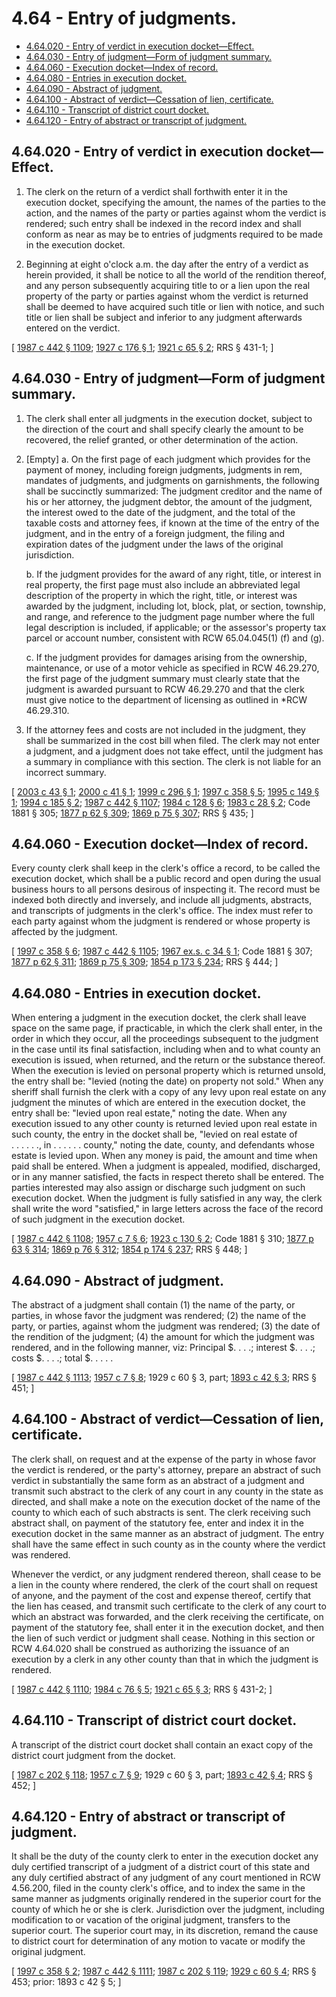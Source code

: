 # 4.64 - Entry of judgments.
* [4.64.020 - Entry of verdict in execution docket—Effect.](#464020---entry-of-verdict-in-execution-docketeffect)
* [4.64.030 - Entry of judgment—Form of judgment summary.](#464030---entry-of-judgmentform-of-judgment-summary)
* [4.64.060 - Execution docket—Index of record.](#464060---execution-docketindex-of-record)
* [4.64.080 - Entries in execution docket.](#464080---entries-in-execution-docket)
* [4.64.090 - Abstract of judgment.](#464090---abstract-of-judgment)
* [4.64.100 - Abstract of verdict—Cessation of lien, certificate.](#464100---abstract-of-verdictcessation-of-lien-certificate)
* [4.64.110 - Transcript of district court docket.](#464110---transcript-of-district-court-docket)
* [4.64.120 - Entry of abstract or transcript of judgment.](#464120---entry-of-abstract-or-transcript-of-judgment)
## 4.64.020 - Entry of verdict in execution docket—Effect.
1. The clerk on the return of a verdict shall forthwith enter it in the execution docket, specifying the amount, the names of the parties to the action, and the names of the party or parties against whom the verdict is rendered; such entry shall be indexed in the record index and shall conform as near as may be to entries of judgments required to be made in the execution docket.

2. Beginning at eight o'clock a.m. the day after the entry of a verdict as herein provided, it shall be notice to all the world of the rendition thereof, and any person subsequently acquiring title to or a lien upon the real property of the party or parties against whom the verdict is returned shall be deemed to have acquired such title or lien with notice, and such title or lien shall be subject and inferior to any judgment afterwards entered on the verdict.

\[ [1987 c 442 § 1109](http://leg.wa.gov/CodeReviser/documents/sessionlaw/1987c442.pdf?cite=1987%20c%20442%20§%201109); [1927 c 176 § 1](http://leg.wa.gov/CodeReviser/documents/sessionlaw/1927c176.pdf?cite=1927%20c%20176%20§%201); [1921 c 65 § 2](http://leg.wa.gov/CodeReviser/documents/sessionlaw/1921c65.pdf?cite=1921%20c%2065%20§%202); RRS § 431-1; \]

## 4.64.030 - Entry of judgment—Form of judgment summary.
1. The clerk shall enter all judgments in the execution docket, subject to the direction of the court and shall specify clearly the amount to be recovered, the relief granted, or other determination of the action.

2. [Empty]
    a. On the first page of each judgment which provides for the payment of money, including foreign judgments, judgments in rem, mandates of judgments, and judgments on garnishments, the following shall be succinctly summarized: The judgment creditor and the name of his or her attorney, the judgment debtor, the amount of the judgment, the interest owed to the date of the judgment, and the total of the taxable costs and attorney fees, if known at the time of the entry of the judgment, and in the entry of a foreign judgment, the filing and expiration dates of the judgment under the laws of the original jurisdiction.

    b. If the judgment provides for the award of any right, title, or interest in real property, the first page must also include an abbreviated legal description of the property in which the right, title, or interest was awarded by the judgment, including lot, block, plat, or section, township, and range, and reference to the judgment page number where the full legal description is included, if applicable; or the assessor's property tax parcel or account number, consistent with RCW 65.04.045(1) (f) and (g).

    c. If the judgment provides for damages arising from the ownership, maintenance, or use of a motor vehicle as specified in RCW 46.29.270, the first page of the judgment summary must clearly state that the judgment is awarded pursuant to RCW 46.29.270 and that the clerk must give notice to the department of licensing as outlined in *RCW 46.29.310.

3. If the attorney fees and costs are not included in the judgment, they shall be summarized in the cost bill when filed. The clerk may not enter a judgment, and a judgment does not take effect, until the judgment has a summary in compliance with this section. The clerk is not liable for an incorrect summary.

\[ [2003 c 43 § 1](http://lawfilesext.leg.wa.gov/biennium/2003-04/Pdf/Bills/Session%20Laws/Senate/5251-S.SL.pdf?cite=2003%20c%2043%20§%201); [2000 c 41 § 1](http://lawfilesext.leg.wa.gov/biennium/1999-00/Pdf/Bills/Session%20Laws/House/2329.SL.pdf?cite=2000%20c%2041%20§%201); [1999 c 296 § 1](http://lawfilesext.leg.wa.gov/biennium/1999-00/Pdf/Bills/Session%20Laws/House/1232.SL.pdf?cite=1999%20c%20296%20§%201); [1997 c 358 § 5](http://lawfilesext.leg.wa.gov/biennium/1997-98/Pdf/Bills/Session%20Laws/Senate/5144-S.SL.pdf?cite=1997%20c%20358%20§%205); [1995 c 149 § 1](http://lawfilesext.leg.wa.gov/biennium/1995-96/Pdf/Bills/Session%20Laws/House/1450.SL.pdf?cite=1995%20c%20149%20§%201); [1994 c 185 § 2](http://lawfilesext.leg.wa.gov/biennium/1993-94/Pdf/Bills/Session%20Laws/Senate/5449.SL.pdf?cite=1994%20c%20185%20§%202); [1987 c 442 § 1107](http://leg.wa.gov/CodeReviser/documents/sessionlaw/1987c442.pdf?cite=1987%20c%20442%20§%201107); [1984 c 128 § 6](http://leg.wa.gov/CodeReviser/documents/sessionlaw/1984c128.pdf?cite=1984%20c%20128%20§%206); [1983 c 28 § 2](http://leg.wa.gov/CodeReviser/documents/sessionlaw/1983c28.pdf?cite=1983%20c%2028%20§%202); Code 1881 § 305; [1877 p 62 § 309](http://leg.wa.gov/CodeReviser/Pages/session_laws.aspx?cite=1877%20p%2062%20§%20309); [1869 p 75 § 307](http://leg.wa.gov/CodeReviser/Pages/session_laws.aspx?cite=1869%20p%2075%20§%20307); RRS § 435; \]

## 4.64.060 - Execution docket—Index of record.
Every county clerk shall keep in the clerk's office a record, to be called the execution docket, which shall be a public record and open during the usual business hours to all persons desirous of inspecting it. The record must be indexed both directly and inversely, and include all judgments, abstracts, and transcripts of judgments in the clerk's office. The index must refer to each party against whom the judgment is rendered or whose property is affected by the judgment.

\[ [1997 c 358 § 6](http://lawfilesext.leg.wa.gov/biennium/1997-98/Pdf/Bills/Session%20Laws/Senate/5144-S.SL.pdf?cite=1997%20c%20358%20§%206); [1987 c 442 § 1105](http://leg.wa.gov/CodeReviser/documents/sessionlaw/1987c442.pdf?cite=1987%20c%20442%20§%201105); [1967 ex.s. c 34 § 1](http://leg.wa.gov/CodeReviser/documents/sessionlaw/1967ex1c34.pdf?cite=1967%20ex.s.%20c%2034%20§%201); Code 1881 § 307; [1877 p 62 § 311](http://leg.wa.gov/CodeReviser/Pages/session_laws.aspx?cite=1877%20p%2062%20§%20311); [1869 p 75 § 309](http://leg.wa.gov/CodeReviser/Pages/session_laws.aspx?cite=1869%20p%2075%20§%20309); [1854 p 173 § 234](http://leg.wa.gov/CodeReviser/Pages/session_laws.aspx?cite=1854%20p%20173%20§%20234); RRS § 444; \]

## 4.64.080 - Entries in execution docket.
When entering a judgment in the execution docket, the clerk shall leave space on the same page, if practicable, in which the clerk shall enter, in the order in which they occur, all the proceedings subsequent to the judgment in the case until its final satisfaction, including when and to what county an execution is issued, when returned, and the return or the substance thereof. When the execution is levied on personal property which is returned unsold, the entry shall be: "levied (noting the date) on property not sold." When any sheriff shall furnish the clerk with a copy of any levy upon real estate on any judgment the minutes of which are entered in the execution docket, the entry shall be: "levied upon real estate," noting the date. When any execution issued to any other county is returned levied upon real estate in such county, the entry in the docket shall be, "levied on real estate of . . . . . ., in . . . . . . county," noting the date, county, and defendants whose estate is levied upon. When any money is paid, the amount and time when paid shall be entered. When a judgment is appealed, modified, discharged, or in any manner satisfied, the facts in respect thereto shall be entered. The parties interested may also assign or discharge such judgment on such execution docket. When the judgment is fully satisfied in any way, the clerk shall write the word "satisfied," in large letters across the face of the record of such judgment in the execution docket.

\[ [1987 c 442 § 1108](http://leg.wa.gov/CodeReviser/documents/sessionlaw/1987c442.pdf?cite=1987%20c%20442%20§%201108); [1957 c 7 § 6](http://leg.wa.gov/CodeReviser/documents/sessionlaw/1957c7.pdf?cite=1957%20c%207%20§%206); [1923 c 130 § 2](http://leg.wa.gov/CodeReviser/documents/sessionlaw/1923c130.pdf?cite=1923%20c%20130%20§%202); Code 1881 § 310; [1877 p 63 § 314](http://leg.wa.gov/CodeReviser/Pages/session_laws.aspx?cite=1877%20p%2063%20§%20314); [1869 p 76 § 312](http://leg.wa.gov/CodeReviser/Pages/session_laws.aspx?cite=1869%20p%2076%20§%20312); [1854 p 174 § 237](http://leg.wa.gov/CodeReviser/Pages/session_laws.aspx?cite=1854%20p%20174%20§%20237); RRS § 448; \]

## 4.64.090 - Abstract of judgment.
The abstract of a judgment shall contain (1) the name of the party, or parties, in whose favor the judgment was rendered; (2) the name of the party, or parties, against whom the judgment was rendered; (3) the date of the rendition of the judgment; (4) the amount for which the judgment was rendered, and in the following manner, viz: Principal $. . . .; interest $. . . .; costs $. . . .; total $. . . . .

\[ [1987 c 442 § 1113](http://leg.wa.gov/CodeReviser/documents/sessionlaw/1987c442.pdf?cite=1987%20c%20442%20§%201113); [1957 c 7 § 8](http://leg.wa.gov/CodeReviser/documents/sessionlaw/1957c7.pdf?cite=1957%20c%207%20§%208); 1929 c 60 § 3, part; [1893 c 42 § 3](http://leg.wa.gov/CodeReviser/documents/sessionlaw/1893c42.pdf?cite=1893%20c%2042%20§%203); RRS § 451; \]

## 4.64.100 - Abstract of verdict—Cessation of lien, certificate.
The clerk shall, on request and at the expense of the party in whose favor the verdict is rendered, or the party's attorney, prepare an abstract of such verdict in substantially the same form as an abstract of a judgment and transmit such abstract to the clerk of any court in any county in the state as directed, and shall make a note on the execution docket of the name of the county to which each of such abstracts is sent. The clerk receiving such abstract shall, on payment of the statutory fee, enter and index it in the execution docket in the same manner as an abstract of judgment. The entry shall have the same effect in such county as in the county where the verdict was rendered.

Whenever the verdict, or any judgment rendered thereon, shall cease to be a lien in the county where rendered, the clerk of the court shall on request of anyone, and the payment of the cost and expense thereof, certify that the lien has ceased, and transmit such certificate to the clerk of any court to which an abstract was forwarded, and the clerk receiving the certificate, on payment of the statutory fee, shall enter it in the execution docket, and then the lien of such verdict or judgment shall cease. Nothing in this section or RCW 4.64.020 shall be construed as authorizing the issuance of an execution by a clerk in any other county than that in which the judgment is rendered.

\[ [1987 c 442 § 1110](http://leg.wa.gov/CodeReviser/documents/sessionlaw/1987c442.pdf?cite=1987%20c%20442%20§%201110); [1984 c 76 § 5](http://leg.wa.gov/CodeReviser/documents/sessionlaw/1984c76.pdf?cite=1984%20c%2076%20§%205); [1921 c 65 § 3](http://leg.wa.gov/CodeReviser/documents/sessionlaw/1921c65.pdf?cite=1921%20c%2065%20§%203); RRS § 431-2; \]

## 4.64.110 - Transcript of district court docket.
A transcript of the district court docket shall contain an exact copy of the district court judgment from the docket.

\[ [1987 c 202 § 118](http://leg.wa.gov/CodeReviser/documents/sessionlaw/1987c202.pdf?cite=1987%20c%20202%20§%20118); [1957 c 7 § 9](http://leg.wa.gov/CodeReviser/documents/sessionlaw/1957c7.pdf?cite=1957%20c%207%20§%209); 1929 c 60 § 3, part; [1893 c 42 § 4](http://leg.wa.gov/CodeReviser/documents/sessionlaw/1893c42.pdf?cite=1893%20c%2042%20§%204); RRS § 452; \]

## 4.64.120 - Entry of abstract or transcript of judgment.
It shall be the duty of the county clerk to enter in the execution docket any duly certified transcript of a judgment of a district court of this state and any duly certified abstract of any judgment of any court mentioned in RCW 4.56.200, filed in the county clerk's office, and to index the same in the same manner as judgments originally rendered in the superior court for the county of which he or she is clerk. Jurisdiction over the judgment, including modification to or vacation of the original judgment, transfers to the superior court. The superior court may, in its discretion, remand the cause to district court for determination of any motion to vacate or modify the original judgment.

\[ [1997 c 358 § 2](http://lawfilesext.leg.wa.gov/biennium/1997-98/Pdf/Bills/Session%20Laws/Senate/5144-S.SL.pdf?cite=1997%20c%20358%20§%202); [1987 c 442 § 1111](http://leg.wa.gov/CodeReviser/documents/sessionlaw/1987c442.pdf?cite=1987%20c%20442%20§%201111); [1987 c 202 § 119](http://leg.wa.gov/CodeReviser/documents/sessionlaw/1987c202.pdf?cite=1987%20c%20202%20§%20119); [1929 c 60 § 4](http://leg.wa.gov/CodeReviser/documents/sessionlaw/1929c60.pdf?cite=1929%20c%2060%20§%204); RRS § 453; prior:  1893 c 42 § 5; \]

